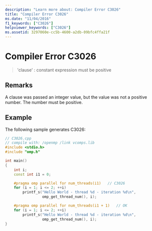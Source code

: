 ```yaml
---
description: "Learn more about: Compiler Error C3026"
title: "Compiler Error C3026"
ms.date: "11/04/2016"
f1_keywords: ["C3026"]
helpviewer_keywords: ["C3026"]
ms.assetid: 3297060e-cc5b-4600-a2db-09bfc4ffa21f
---
```

# Compiler Error C3026

> 'clause' : constant expression must be positive

## Remarks

A clause was passed an integer value, but the value was not a positive number. The number must be positive.

## Example

The following sample generates C3026:

```cpp
// C3026.cpp
// compile with: /openmp /link vcomps.lib
#include <stdio.h>
#include "omp.h"

int main()
{
    int i;
    const int i1 = 0;

    #pragma omp parallel for num_threads(i1)   // C3026
    for (i = 1; i <= 2; ++i)
        printf_s("Hello World - thread %d - iteration %d\n",
                 omp_get_thread_num(), i);

    #pragma omp parallel for num_threads(i1 + 1)   // OK
    for (i = 1; i <= 2; ++i)
        printf_s("Hello World - thread %d - iteration %d\n",
                 omp_get_thread_num(), i);
}
```
